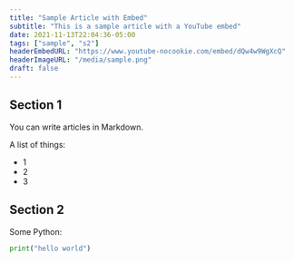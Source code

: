 ```yaml
---
title: "Sample Article with Embed"
subtitle: "This is a sample article with a YouTube embed"
date: 2021-11-13T22:04:36-05:00
tags: ["sample", "s2"]
headerEmbedURL: "https://www.youtube-nocookie.com/embed/dQw4w9WgXcQ"
headerImageURL: "/media/sample.png"
draft: false
---
```


## Section 1

You can write articles in Markdown.

A list of things:

- 1
- 2
- 3

## Section 2

Some Python:

```python
print("hello world")
```
